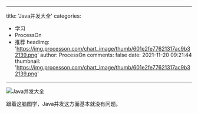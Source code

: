 
---
title: 'Java并发大全'
categories: 
 - 学习
 - ProcessOn
 - 推荐
headimg: 'https://img.processon.com/chart_image/thumb/601e2fe77621317ac9b32139.png'
author: ProcessOn
comments: false
date: 2021-11-20 09:21:44
thumbnail: 'https://img.processon.com/chart_image/thumb/601e2fe77621317ac9b32139.png'
---

<div>   
<img class="thumb" alt="Java并发大全" src="https://img.processon.com/chart_image/thumb/601e2fe77621317ac9b32139.png" referrerpolicy="no-referrer">
<p>跟着这脑图学，Java并发这方面基本就没有问题。</p>  
</div>
            